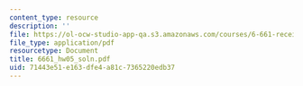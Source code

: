 ```yaml
---
content_type: resource
description: ''
file: https://ol-ocw-studio-app-qa.s3.amazonaws.com/courses/6-661-receivers-antennas-and-signals-spring-2003/71443e51e163dfe4a81c7365220edb37_6661_hw05_soln.pdf
file_type: application/pdf
resourcetype: Document
title: 6661_hw05_soln.pdf
uid: 71443e51-e163-dfe4-a81c-7365220edb37
---
```

